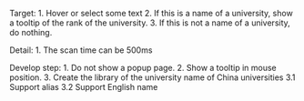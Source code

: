 Target: 1. Hover or select some text
        2. If this is a name of a university, show a tooltip of the rank of the university.
        3. If this is not a name of a university, do nothing.

Detail: 1. The scan time can be 500ms

Develop step: 1. Do not show a popup page.
              2. Show a tooltip in mouse position.
              3. Create the library of the university name of China universities
                3.1 Support alias
                3.2 Support English name